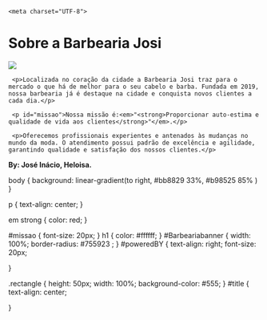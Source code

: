 <!DOCTYPE html>
<html lang="pt-br"></html>

<head>

    <meta charset="UTF-8">
<title>Barbearia A</title>

<link rel="stylesheet" href="style.css">


</head>



<body>

<div class="rectangle">   <h1 id="title">Sobre a Barbearia Josi</h1></div>


<img id="Barbeariabanner" src="Barbeariabanner.jpg">

 

     <p>Localizada no coração da cidade a Barbearia Josi traz para o mercado o que há de melhor para o seu cabelo e barba. Fundada em 2019, nossa barbearia já é destaque na cidade e conquista novos clientes a cada dia.</p>

     <p id="missao">Nossa missão é:<em>"<strong>Proporcionar auto-estima e qualidade de vida aos clientes</strong>"</em>.</p>

     <p>Oferecemos profissionais experientes e antenados às mudanças no mundo da moda. O atendimento possui padrão de excelência e agilidade, garantindo qualidade e satisfação dos nossos clientes.</p>

<P id="poweredBY"> <strong> By: José Inácio, Heloisa.</strong></P>

</body>

</html>

</DOCTYPE> 



body {
 background: linear-gradient(to right, #bb8829 33%, #b98525 85% )
}


p {
    text-align: center;
}

em strong {
    color: red;
}


#missao {
    font-size: 20px;
}
h1 {
    color: #ffffff;
}
#Barbeariabanner {
    width: 100%;
    border-radius: #755923
    ;
}
#poweredBY {
    text-align: right;
    font-size: 20px;
    
}

.rectangle {
    height: 50px;
    width: 100%;
    background-color: #555;
}
#title {
    text-align: center;

}
